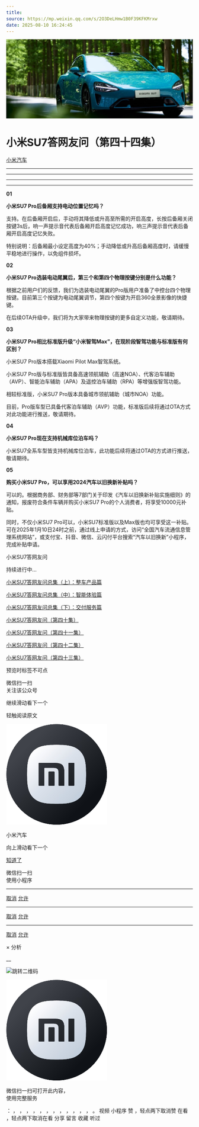 ```yaml
---
title: 
source: https://mp.weixin.qq.com/s/2O3DeLHmw1B0F39KFKMrxw
date: 2025-08-10 16:24:45
---
```


![cover_image](images/img_7611f356.jpg)


#  小米SU7答网友问（第四十四集）


[ 小米汽车 ](<javascript:void\(0\);>)

______

  

  

****

****

****

**01**  

**小米SU7 Pro后备厢支持电动位置记忆吗？**

支持。在后备厢开启后，手动将其降低或升高至所需的开启高度，长按后备厢关闭按键3s后，响一声提示音代表后备厢开启高度记忆成功，响三声提示音代表后备厢开启高度记忆失败。

特别说明：后备厢最小设定高度为40%；手动降低或升高后备厢高度时，请缓慢平稳地进行操作，以免组件损坏。

**02**  

**小米SU7 Pro选装电动尾翼后，第三个和第四个物理按键分别是什么功能？**  

根据之前用户们的反馈，我们为选装电动尾翼的Pro版用户准备了中控台四个物理按键。目前第三个按键为电动尾翼调节，第四个按键为开启360全景影像的快捷键。

在后续OTA升级中，我们将为大家带来物理按键的更多自定义功能，敬请期待。

**03**  

**小米SU7 Pro相比标准版升级“小米智驾Max”，在现阶段智驾功能与标准版有何区别？**  

小米SU7 Pro版本搭载Xiaomi Pilot Max智驾系统。

小米SU7 Pro版与标准版皆具备高速领航辅助（高速NOA）、代客泊车辅助（AVP）、智能泊车辅助（APA）及遥控泊车辅助（RPA）等增强版智驾功能。

相较标准版，小米SU7 Pro版本具备城市领航辅助（城市NOA）功能。

目前，Pro版车型已具备代客泊车辅助（AVP）功能，标准版后续将通过OTA方式对此功能进行推送，敬请期待。

**04**  

**小米SU7 Pro现在支持机械库位泊车吗？**  

小米SU7全系车型皆支持机械库位泊车，此功能后续将通过OTA的方式进行推送，敬请期待。

**05**  

**购买小米SU7 Pro，可以享用2024汽车以旧换新补贴吗？**  

可以的。根据商务部、财务部等7部门关于印发《汽车以旧换新补贴实施细则》的通知，报废符合条件车辆并购买小米SU7 Pro的个人消费者，将享受10000元补贴。

同时，不仅小米SU7 Pro可以，小米SU7标准版以及Max版也均可享受这一补贴。可在2025年1月10日24时之前，通过线上申请的方式，访问“全国汽车流通信息管理系统网站”，或支付宝、抖音、微信、云闪付平台搜索“汽车以旧换新”小程序，完成补贴申请。  

  

  

  

小米SU7答网友问

持续进行中…

[小米SU7答网友问总集（上）：整车产品篇](<http://mp.weixin.qq.com/s?__biz=MzkyNzU3MDI3Nw==&mid=2247489972&idx=1&sn=b8c58d29e1da2eb08549f48262d2fcce&chksm=c22759bef550d0a88c50e70ab4bc59b26ab31ee5e634a52694ee0cc28f08979a4662fe598032&scene=21#wechat_redirect>)

[小米SU7答网友问总集（中）：智能体验篇](<http://mp.weixin.qq.com/s?__biz=MzkyNzU3MDI3Nw==&mid=2247490580&idx=1&sn=c0e685b4d60f817a799fd4594ab294ad&chksm=c2275c1ef550d508549e791b5b0d076288f55ee40a8145ea3642e6f9166aedba8b267cb11051&scene=21#wechat_redirect>)

[小米SU7答网友问总集（下）：交付服务篇](<http://mp.weixin.qq.com/s?__biz=MzkyNzU3MDI3Nw==&mid=2247490603&idx=1&sn=88ef8375987c8a7be5c1bc6b8a42e9f6&chksm=c2275c21f550d537cbed33f14c6062f066a768b19efdaa1fd3b67dc17c1abe494d5cffa15124&scene=21#wechat_redirect>)

[小米SU7答网友问（第四十集）](<http://mp.weixin.qq.com/s?__biz=MzkyNzU3MDI3Nw==&mid=2247490643&idx=1&sn=213f175676280f7958bace8d6d467568&chksm=c2275c59f550d54f201060f9c4c7dd8be6c6bd2737d38aa16cc3ccb85f8b7fd9598e0def18f8&scene=21#wechat_redirect>)

[小米SU7答网友问（第四十一集）](<http://mp.weixin.qq.com/s?__biz=MzkyNzU3MDI3Nw==&mid=2247490710&idx=1&sn=56d9b707c60ba5be5457d884f1013f88&chksm=c2275c9cf550d58a249cdd7bf8ea554d1b19869171a8addb307c4ab9daf17ae6f1a8ec8a190d&scene=21#wechat_redirect>)  

[小米SU7答网友问（第四十二集）](<http://mp.weixin.qq.com/s?__biz=MzkyNzU3MDI3Nw==&mid=2247490735&idx=1&sn=70a61bb524c263198c3db73cd0f4db6c&chksm=c2275ca5f550d5b3eacbf734b503cfdde5466232420a627886309ae897b7ae6cecdea1acc52a&scene=21#wechat_redirect>)

[小米SU7答网友问（第四十三集）](<http://mp.weixin.qq.com/s?__biz=MzkyNzU3MDI3Nw==&mid=2247490743&idx=1&sn=bffffaf2e910fc0e666a7648ed694fe5&chksm=c2275cbdf550d5ab1bf4c1d6b82c5a1f3b5206ee1a1d05198ae7a8f1af4d59f839dc34fd6ad2&scene=21#wechat_redirect>)

[](<http://mp.weixin.qq.com/s?__biz=MzkyNzU3MDI3Nw==&mid=2247490603&idx=1&sn=88ef8375987c8a7be5c1bc6b8a42e9f6&chksm=c2275c21f550d537cbed33f14c6062f066a768b19efdaa1fd3b67dc17c1abe494d5cffa15124&scene=21#wechat_redirect>)

  

[](<http://mp.weixin.qq.com/s?__biz=MzkyNzU3MDI3Nw==&mid=2247490603&idx=1&sn=88ef8375987c8a7be5c1bc6b8a42e9f6&chksm=c2275c21f550d537cbed33f14c6062f066a768b19efdaa1fd3b67dc17c1abe494d5cffa15124&scene=21#wechat_redirect>)

  

[](<>)[](<>)

  

预览时标签不可点

微信扫一扫  
关注该公众号

继续滑动看下一个

轻触阅读原文

![img_97d833da.jpg](images/img_97d833da.jpg)

小米汽车 

向上滑动看下一个

[知道了](<javascript:;>)

微信扫一扫  
使用小程序

****

[取消](<javascript:void\(0\);>) [允许](<javascript:void\(0\);>)

****

[取消](<javascript:void\(0\);>) [允许](<javascript:void\(0\);>)

****

[取消](<javascript:void\(0\);>) [允许](<javascript:void\(0\);>)

× 分析

__

![跳转二维码]()

![作者头像](images/img_97d833da.jpg)

微信扫一扫可打开此内容，  
使用完整服务

： ， ， ， ， ， ， ， ， ， ， ， ， 。 视频 小程序 赞 ，轻点两下取消赞 在看 ，轻点两下取消在看 分享 留言 收藏 听过